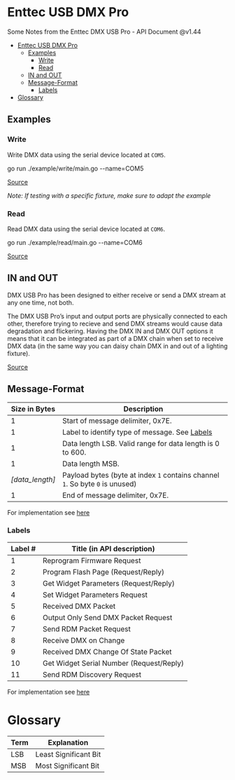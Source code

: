 # Enttec USB DMX Pro

Some Notes from the Enttec DMX USB Pro - API Document @v1.44 

- [Enttec USB DMX Pro](#enttec-usb-dmx-pro)
  - [Examples](#examples)
    - [Write](#write)
    - [Read](#read)
  - [IN and OUT](#in-and-out)
  - [Message-Format](#message-format)
    - [Labels](#labels)
- [Glossary](#glossary)

## Examples

### Write

Write DMX data using the serial device located at `COM5`.

  go run ./example/write/main.go --name=COM5

[Source](./example/write/main.go)

*Note: If testing with a specific fixture, make sure to adapt the example*

### Read

Read DMX data using the serial device located at `COM6`.

  go run ./example/read/main.go --name=COM6

[Source](./example/read/main.go)

## IN and OUT

DMX USB Pro has been designed to either receive or send a DMX stream at any one time, not both.

The DMX USB Pro’s input and output ports are physically connected to each other, therefore trying to recieve and send DMX streams would cause data degradation and flickering. Having the DMX IN and DMX OUT options it means that it can be integrated as part of a DMX chain when set to receive DMX data (in the same way you can daisy chain DMX in and out of a lighting fixture).

[Source](https://support.enttec.com/support/solutions/articles/101000395672-usb-dmx-input-output)

## Message-Format

Size in Bytes | Description
--- | ---
1 | Start of message delimiter, 0x7E.
1 |Label to identify type of message. See [Labels](#labels)
1 | Data length LSB. Valid range for data length is 0 to 600.
1 | Data length MSB.
*[data_length]* | Payload bytes (byte at index `1` contains channel `1`. So byte `0` is unused)
1 | End of message delimiter, 0x7E.

For implementation see [here](./messages/messages.go)

### Labels

Label # | Title (in API description)
--- | ---
1 | Reprogram Firmware Request
2 | Program Flash Page (Request/Reply)
3 |  Get Widget Parameters (Request/Reply)
4 | Set Widget Parameters Request
5 | Received DMX Packet
6 |  Output Only Send DMX Packet Request
7 | Send RDM Packet Request
8 | Receive DMX on Change
9 | Received DMX Change Of State Packet
10 | Get Widget Serial Number (Request/Reply)
11 | Send RDM Discovery Request

For implementation see [here](./messages/labels.go)

# Glossary

Term | Explanation
--- | ---
LSB | Least Significant Bit
MSB | Most Significant Bit
